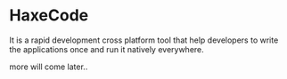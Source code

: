 HaxeCode
========

It is a rapid development cross platform tool that help developers to write the applications once and run it natively everywhere.

more will come later..
